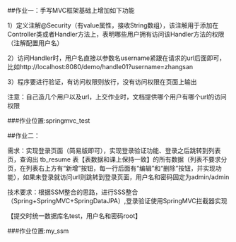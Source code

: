 ##作业一：手写MVC框架基础上增加如下功能

1）定义注解@Security（有value属性，接收String数组），该注解用于添加在Controller类或者Handler方法上，表明哪些用户拥有访问该Handler方法的权限（注解配置用户名）

2）访问Handler时，用户名直接以参数名username紧跟在请求的url后面即可，比如http://localhost:8080/demo/handle01?username=zhangsan

3）程序要进行验证，有访问权限则放行，没有访问权限在页面上输出

注意：自己造几个用户以及url，上交作业时，文档提供哪个用户有哪个url的访问权限

###作业位置:springmvc_test

 

##作业二：

需求：实现登录页面（简易版即可），实现登录验证功能、登录之后跳转到列表页，查询出 tb_resume 表【表数据和课上保持一致】的所有数据（列表不要求分页，在列表右上方有“新增”按钮，每一行后面有“编辑”和“删除”按钮，并实现功能），如果未登录就访问url则跳转到登录页面，用户名和密码固定为admin/admin

技术要求：根据SSM整合的思路，进行SSS整合（Spring+SpringMVC+SpringDataJPA）,登录验证使用SpringMVC拦截器实现

【提交时统一数据库名test，用户名和密码root】

###作业位置:my_ssm
